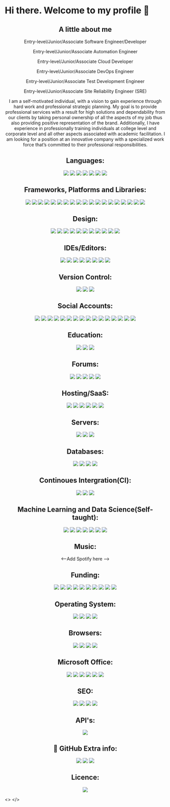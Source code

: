 <h1>
  Hi there. Welcome to my profile 👋
</h1>

<h2 align="center">A little about me</h2>
<p align="center">Entry-level/Junior/Associate Software Engineer/Developer</p>
<p align="center"Entry-level/Junior/Associate Application Developer</p>
<p align="center">Entry-level/Junior/Associate Automation Engineer</p>
<p align="center">Entry-level/Junior/Associate Cloud Developer</p>
<p align="center">Entry-level/Junior/Associate DevOps Engineer</p>
<p align="center">Entry-level/Junior/Associate Test Development Engineer</p>
<p align="center">Entry-level/Junior/Associate Site Reliability Engineer (SRE)</p>

<p align="center">I am a self-motivated individual, with a vision to gain experience through hard work and professional strategic planning. My goal is to provide professional services with a result for high solutions and dependability from our clients by taking personal ownership of all the aspects of my job thus also providing positive representation of the brand.  Additionally, I have experience in professionally training individuals at college level and corporate level and all other aspects associated with academic facilitation. I am looking for a position at an innovative company with a specialized work force that’s committed to their professional responsibilities.</p>

<h2 align="center">Languages:</h2>
  <p align="center">
    <img src="https://img.shields.io/badge/c%23-%23239120.svg?style=for-the-badge&logo=c-sharp&logoColor=white">
      <img src="https://img.shields.io/badge/css3-%231572B6.svg?style=for-the-badge&logo=css3&logoColor=white">
      <img src="https://img.shields.io/badge/dart-%230175C2.svg?style=for-the-badge&logo=dart&logoColor=white">
      <img src="https://img.shields.io/badge/html5-%23E34F26.svg?style=for-the-badge&logo=html5&logoColor=white">
      <img src="https://img.shields.io/badge/javascript-%23323330.svg?style=for-the-badge&logo=javascript&logoColor=%23F7DF1E">
      <img src="https://img.shields.io/badge/markdown-%23000000.svg?style=for-the-badge&logo=markdown&logoColor=white">
      <img src="https://img.shields.io/badge/python-3670A0?style=for-the-badge&logo=python&logoColor=ffdd54">
    </p>
      
<h2 align="center"> Frameworks, Platforms and Libraries:  </h2>
  <p align="center">
      <img src="https://img.shields.io/badge/.NET-5C2D91?style=for-the-badge&logo=.net&logoColor=white">
      <img src="https://img.shields.io/badge/Anaconda-%2344A833.svg?style=for-the-badge&logo=anaconda&logoColor=white">
      <img src="https://img.shields.io/badge/bootstrap-%23563D7C.svg?style=for-the-badge&logo=bootstrap&logoColor=white">
      <img src="https://img.shields.io/badge/chart.js-F5788D.svg?style=for-the-badge&logo=chart.js&logoColor=white">
      <img src="https://img.shields.io/badge/django-%23092E20.svg?style=for-the-badge&logo=django&logoColor=white">
      <img src="https://img.shields.io/badge/DJANGO-REST-ff1709?style=for-the-badge&logo=django&logoColor=white&color=ff1709&labelColor=gray">
      <img src="https://img.shields.io/badge/flask-%23000.svg?style=for-the-badge&logo=flask&logoColor=white">
      <img src="https://img.shields.io/badge/Flutter-%2302569B.svg?style=for-the-badge&logo=Flutter&logoColor=white">
      <img src="https://img.shields.io/badge/jquery-%230769AD.svg?style=for-the-badge&logo=jquery&logoColor=white">
      <img src="https://img.shields.io/badge/less-2B4C80?style=for-the-badge&logo=less&logoColor=white">
      <img src="https://img.shields.io/badge/Next-black?style=for-the-badge&logo=next.js&logoColor=white">
      <img src="https://img.shields.io/badge/node.js-6DA55F?style=for-the-badge&logo=node.js&logoColor=white">
      <img src="https://img.shields.io/badge/Nuxt-black?style=for-the-badge&logo=nuxt.js&logoColor=white">
      <img src="https://img.shields.io/badge/react-%2320232a.svg?style=for-the-badge&logo=react&logoColor=%2361DAFB">
      <img src="https://img.shields.io/badge/SASS-hotpink.svg?style=for-the-badge&logo=SASS&logoColor=white">
      <img src="https://img.shields.io/badge/symfony-%23000000.svg?style=for-the-badge&logo=symfony&logoColor=white">
      <img src="https://img.shields.io/badge/svelte-%23f1413d.svg?style=for-the-badge&logo=svelte&logoColor=white">
      <img src="https://img.shields.io/badge/tailwindcss-%2338B2AC.svg?style=for-the-badge&logo=tailwind-css&logoColor=white">
      <img src="https://img.shields.io/badge/webpack-%238DD6F9.svg?style=for-the-badge&logo=webpack&logoColor=black">
      </p>
      
<h2 align="center"> Design:  </h2>
  <p align="center">
      <img src="https://img.shields.io/badge/Adobe%20Acrobat%20Reader-EC1C24.svg?style=for-the-badge&logo=Adobe%20Acrobat%20Reader&logoColor=white">
      <img src="https://img.shields.io/badge/Adobe%20Dreamweaver-FF61F6.svg?style=for-the-badge&logo=Adobe%20Dreamweaver&logoColor=white">
      <img src="https://img.shields.io/badge/Adobe%20Fonts-000B1D.svg?style=for-the-badge&logo=Adobe%20Fonts&logoColor=white">
      <img src="https://img.shields.io/badge/adobeillustrator-%23FF9A00.svg?style=for-the-badge&logo=adobeillustrator&logoColor=white">
   <img src="https://img.shields.io/badge/adobephotoshop-%2331A8FF.svg?style=for-the-badge&logo=adobephotoshop&logoColor=white">
   <img src="https://img.shields.io/badge/Canva-%2300C4CC.svg?style=for-the-badge&logo=Canva&logoColor=white">
   <img src="https://img.shields.io/badge/figma-%23F24E1E.svg?style=for-the-badge&logo=figma&logoColor=white">
   <img src="https://img.shields.io/badge/Gimp-657D8B?style=for-the-badge&logo=gimp&logoColor=FFFFFF">
   <img src="https://img.shields.io/badge/Inkscape-e0e0e0?style=for-the-badge&logo=inkscape&logoColor=080A13">
   <img src="https://img.shields.io/badge/invision-FF3366?style=for-the-badge&logo=invision&logoColor=white">
   <img src="https://img.shields.io/badge/Sketch-FFB387?style=for-the-badge&logo=sketch&logoColor=blac">

<h2 align="center"> IDEs/Editors:  </h2>
  <p align="center">
   <img src="https://img.shields.io/badge/Android%20Studio-3DDC84.svg?style=for-the-badge&logo=android-studio&logoColor=white">
   <img src="https://img.shields.io/badge/Atom-%2366595C.svg?style=for-the-badge&logo=atom&logoColor=white">
   <img src="https://img.shields.io/badge/CodePen-white?style=for-the-badge&logo=codepen&logoColor=black">
   <img src="https://img.shields.io/badge/jupyter-%23FA0F00.svg?style=for-the-badge&logo=jupyter&logoColor=white">
   <img src="https://img.shields.io/badge/pycharm-143?style=for-the-badge&logo=pycharm&logoColor=black&color=black&labelColor=green">
   <img src="https://img.shields.io/badge/sublime_text-%23575757.svg?style=for-the-badge&logo=sublime-text&logoColor=important">
   <img src="https://img.shields.io/badge/Visual%20Studio%20Code-0078d7.svg?style=for-the-badge&logo=visual-studio-code&logoColor=white">
   <img src="https://img.shields.io/badge/Visual%20Studio-5C2D91.svg?style=for-the-badge&logo=visual-studio&logoColor=white">

<h2 align="center"> Version Control:  </h2>
  <p align="center">
   <img src="https://img.shields.io/badge/git-%23F05033.svg?style=for-the-badge&logo=git&logoColor=white">
   <img src="https://img.shields.io/badge/github-%23121011.svg?style=for-the-badge&logo=github&logoColor=white">
   <img src="https://img.shields.io/badge/gitlab-%23181717.svg?style=for-the-badge&logo=gitlab&logoColor=white">
   
<h2 align="center"> Social Accounts:  </h2>
  <p align="center">
   <img src="https://img.shields.io/badge/Facebook-%231877F2.svg?style=for-the-badge&logo=Facebook&logoColor=white">
   <img src="https://img.shields.io/badge/Gmail-D14836?style=for-the-badge&logo=gmail&logoColor=white">
   <img src="https://img.shields.io/badge/Instagram-%23E4405F.svg?style=for-the-badge&logo=Instagram&logoColor=white">
   <img src="https://img.shields.io/badge/linkedin-%230077B5.svg?style=for-the-badge&logo=linkedin&logoColor=white">
   <img src="https://img.shields.io/badge/Messenger-00B2FF?style=for-the-badge&logo=messenger&logoColor=white">
      <img src="https://img.shields.io/badge/Trello-%23026AA7.svg?style=for-the-badge&logo=Trello&logoColor=white">
   <img src="https://img.shields.io/badge/Microsoft_Outlook-0078D4?style=for-the-badge&logo=microsoft-outlook&logoColor=white">
   <img src="https://img.shields.io/badge/<handle>-%23E60023.svg?style=for-the-badge&logo=Pinterest&logoColor=white">
   <img src="https://img.shields.io/badge/Reddit-FF4500?style=for-the-badge&logo=reddit&logoColor=white">
   <img src="https://img.shields.io/badge/<handle>-%2300AFF0.svg?style=for-the-badge&logo=Skype&logoColor=white">
   <img src="https://img.shields.io/badge/Slack-4A154B?style=for-the-badge&logo=slack&logoColor=white">
   <img src="https://img.shields.io/badge/Telegram-2CA5E0?style=for-the-badge&logo=telegram&logoColor=white">
   <img src="https://img.shields.io/badge/<handle>-%231DA1F2.svg?style=for-the-badge&logo=Twitter&logoColor=white">
   <img src="https://img.shields.io/badge/WhatsApp-25D366?style=for-the-badge&logo=whatsapp&logoColor=white">
   <img src="https://img.shields.io/badge/WordPress-%23117AC9.svg?style=for-the-badge&logo=WordPress&logoColor=white">
   <img src="https://img.shields.io/badge/<handle>-%23FF0000.svg?style=for-the-badge&logo=YouTube&logoColor=white">
   
<h2 align="center"> Education:  </h2>
  <p align="center">
   <img src="https://img.shields.io/badge/Microsoft_Learn-258ffa?style=for-the-badge&logo=microsoft&logoColor=white">
   <img src="https://img.shields.io/badge/MDN_Web_Docs-black?style=for-the-badge&logo=mdnwebdocs&logoColor=white">
      <img src="https://img.shields.io/badge/GeeksforGeeks-gray?style=for-the-badge&logo=geeksforgeeks&logoColor=35914c">

   
<h2 align="center"> Forums:  </h2>
  <p align="center">
   <img src="https://img.shields.io/badge/Codepen-000000?style=for-the-badge&logo=codepen&logoColor=white">
   <img src="https://img.shields.io/badge/Quora-%23B92B27.svg?style=for-the-badge&logo=Quora&logoColor=white">
   <img src="https://img.shields.io/badge/Reddit-%23FF4500.svg?style=for-the-badge&logo=Reddit&logoColor=white">
   <img src="https://img.shields.io/badge/StackExchange-%23ffffff.svg?style=for-the-badge&logo=StackExchange&logoColor=white">
   <img src="https://img.shields.io/badge/-Stackoverflow-FE7A16?style=for-the-badge&logo=stack-overflow&logoColor=white">
<h2 align="center">Hosting/SaaS:  </h2>
  <p align="center">   
   <img src="https://img.shields.io/badge/azure-%230072C6.svg?style=for-the-badge&logo=azure-devops&logoColor=white">
   <img src="https://img.shields.io/badge/firebase-%23039BE5.svg?style=for-the-badge&logo=firebase">
   <img src="https://img.shields.io/badge/GoogleCloud-%234285F4.svg?style=for-the-badge&logo=google-cloud&logoColor=white">
   <img src="https://img.shields.io/badge/heroku-%23430098.svg?style=for-the-badge&logo=heroku&logoColor=white">
   <img src="https://img.shields.io/badge/netlify-%23000000.svg?style=for-the-badge&logo=netlify&logoColor=#00C7B7">
   <img src="https://img.shields.io/badge/vercel-%23000000.svg?style=for-the-badge&logo=vercel&logoColor=white">
   
<h2 align="center">    Servers:  </h2>
  <p align="center">   
   <img src="https://img.shields.io/badge/apache-%23D42029.svg?style=for-the-badge&logo=apache&logoColor=white">
   <img src="https://img.shields.io/badge/jenkins-%232C5263.svg?style=for-the-badge&logo=jenkins&logoColor=white">
   <img src="https://img.shields.io/badge/nginx-%23009639.svg?style=for-the-badge&logo=nginx&logoColor=white">
   
<h2 align="center"> Databases:  </h2>
  <p align="center">
   <img src="https://img.shields.io/badge/Microsoft%20SQL%20Sever-CC2927?style=for-the-badge&logo=microsoft%20sql%20server&logoColor=white">
   <img src="https://img.shields.io/badge/mysql-%2300f.svg?style=for-the-badge&logo=mysql&logoColor=white">
   <img src="https://img.shields.io/badge/postgres-%23316192.svg?style=for-the-badge&logo=postgresql&logoColor=white">
   <img src="https://img.shields.io/badge/sqlite-%2307405e.svg?style=for-the-badge&logo=sqlite&logoColor=white">
   
<h2 align="center"> Continoues Intergration(CI):  </h2>
  <p align="center">
   <img src="https://img.shields.io/badge/GitLabCI-%23181717.svg?style=for-the-badge&logo=gitlab&logoColor=white">
   <img src="https://img.shields.io/badge/githubactions-%232671E5.svg?style=for-the-badge&logo=githubactions&logoColor=white">
   <img src="https://img.shields.io/badge/travisci-%232B2F33.svg?style=for-the-badge&logo=travis&logoColor=white">
   
<h2 align="center"> Machine Learning and Data Science(Self-taught):</h2>
  <p align="center">
   <img src="https://img.shields.io/badge/Keras-%23D00000.svg?style=for-the-badge&logo=Keras&logoColor=white">
   <img src="https://img.shields.io/badge/numpy-%23013243.svg?style=for-the-badge&logo=numpy&logoColor=white">
   <img src="https://img.shields.io/badge/pandas-%23150458.svg?style=for-the-badge&logo=pandas&logoColor=white">
   <img src="https://img.shields.io/badge/PyTorch-%23EE4C2C.svg?style=for-the-badge&logo=PyTorch&logoColor=white">
   <img src="https://img.shields.io/badge/scikit--learn-%23F7931E.svg?style=for-the-badge&logo=scikit-learn&logoColor=white">
   <img src="https://img.shields.io/badge/SciPy-%230C55A5.svg?style=for-the-badge&logo=scipy&logoColor=%white">
   <img src="https://img.shields.io/badge/TensorFlow-%23FF6F00.svg?style=for-the-badge&logo=TensorFlow&logoColor=white">
   
<h2 align="center"> Music:  </h2>
  <p align="center">
  <--Add Spotify here -->

<h2 align="center"> Funding:  </h2>
  <p align="center">
   <img src="https://img.shields.io/badge/AmazonPay-ff9900.svg?style=for-the-badge&logo=Amazon-Pay&logoColor=white">
   <img src="https://img.shields.io/badge/Buy%20Me%20a%20Coffee-ffdd00?style=for-the-badge&logo=buy-me-a-coffee&logoColor=black">
   <img src="https://img.shields.io/badge/sponsor-30363D?style=for-the-badge&logo=GitHub-Sponsors&logoColor=#EA4AAA">
   <img src="https://img.shields.io/badge/GooglePay-%233780F1.svg?style=for-the-badge&logo=Google-Pay&logoColor=white">
   <img src="https://img.shields.io/badge/PayPal-00457C?style=for-the-badge&logo=paypal&logoColor=white">
   <img src="https://img.shields.io/badge/SamsungPay-1428A0.svg?style=for-the-badge&logo=Samsung-Pay&logoColor=white">
   <img src="https://img.shields.io/badge/Bitcoin-000?style=for-the-badge&logo=bitcoin&logoColor=white">
   <img src="https://img.shields.io/badge/Ethereum-3C3C3D?style=for-the-badge&logo=Ethereum&logoColor=white">
   <img src="https://img.shields.io/badge/Litecoin-A6A9AA?style=for-the-badge&logo=Litecoin&logoColor=white">
   <img src="https://img.shields.io/badge/Xrp-black?style=for-the-badge&logo=xrp&logoColor=white">
   
<h2 align="center">Operating System:  </h2>
  <p align="center">
   <img src="https://img.shields.io/badge/Android-3DDC84?style=for-the-badge&logo=android&logoColor=white">
   <img src="https://img.shields.io/badge/chrome%20os-3d89fc?style=for-the-badge&logo=google%20chrome&logoColor=white">
   <img src="https://img.shields.io/badge/Ubuntu-E95420?style=for-the-badge&logo=ubuntu&logoColor=white">
   <img src="https://img.shields.io/badge/Windows-0078D6?style=for-the-badge&logo=windows&logoColor=white">
   
<h2 align="center">Browsers:  </h2>
  <p align="center">
   <img src="https://img.shields.io/badge/Firefox-FF7139?style=for-the-badge&logo=Firefox-Browser&logoColor=white">
   <img src="https://img.shields.io/badge/Google%20Chrome-4285F4?style=for-the-badge&logo=GoogleChrome&logoColor=white">
   <img src="https://img.shields.io/badge/Tor-7D4698?style=for-the-badge&logo=Tor-Browser&logoColor=white">
   <img src="https://img.shields.io/badge/Brave-FB542B?style=for-the-badge&logo=Brave&logoColor=white">
   
<h2 align="center">Microsoft Office:  </h2>
  <p align="center">
   <img src="https://img.shields.io/badge/Microsoft-0078D4?style=for-the-badge&logo=microsoft&logoColor=white">
   <img src="https://img.shields.io/badge/Microsoft_Access-A4373A?style=for-the-badge&logo=microsoft-access&logoColor=white">
   <img src="https://img.shields.io/badge/Microsoft_Excel-217346?style=for-the-badge&logo=microsoft-excel&logoColor=white">
   <img src="https://img.shields.io/badge/Microsoft_Office-D83B01?style=for-the-badge&logo=microsoft-office&logoColor=white">
   <img src="https://img.shields.io/badge/Microsoft_PowerPoint-B7472A?style=for-the-badge&logo=microsoft-powerpoint&logoColor=white">
   <img src="Microsoft Word](https://img.shields.io/badge/Microsoft_Word-2B579A?style=for-the-badge&logo=microsoft-word&logoColor=white">
   
<h2 align="center">SEO:</h2>
  <p align="center"> 
   <img src="https://img.shields.io/badge/Yahoo!-6001D2?style=for-the-badge&logo=Yahoo!&logoColor=white">
   <img src="https://img.shields.io/badge/google-4285F4?style=for-the-badge&logo=google&logoColor=white">
   <img src="https://img.shields.io/badge/DuckDuckGo-DE5833?style=for-the-badge&logo=DuckDuckGo&logoColor=white">
   <img src="https://img.shields.io/badge/Microsoft%20Bing-258FFA?style=for-the-badge&logo=Microsoft%20Bing&logoColor=white">
   
<h2 align="center">API's:</h2>
  <p align="center"> 
   <img src="https://img.shields.io/badge/Postman-FF6C37?style=for-the-badge&logo=postman&logoColor=white">

<h2 align="center"> 🤝 GitHub Extra info:  </h2>
  <p align="center">
  <img src="https://shields-io-visitor-counter.herokuapp.com/badge?page=ImaniAN.ImaniAN&style=flat-square&label=Number of visitors">
  <img src="https://badges.pufler.dev/years/ImaniAN?style=flat-square&label=Years on GitHub">
  <img src="https://badges.pufler.dev/updated/ImaniAN/ImaniAN/?style=flat-square&label=This was last updated">
  
<h2 align="center">Licence:</h2>
  <p align="center"> 
   <img src="https://img.shields.io/github/license/ImaniAN/ImaniAN?style=for-the-badge">
  
<>
</>
   <img src="">